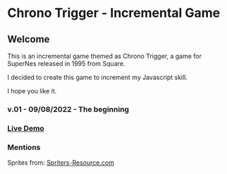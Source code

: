﻿# Chrono Trigger - Incremental Game

## Welcome 

This is an incremental game themed as Chrono Trigger, a game for SuperNes released in 1995 from Square.

I decided to create this game to increment my Javascript skill. 

I hope you like it. 

### v.01 - 09/08/2022 - The beginning



### [Live Demo](https://chrono-trigger-inc-game.netlify.app/)
### Mentions 
Sprites from: [Spriters-Resource.com](https://www.spriters-resource.com/snes/chronotrigger)
